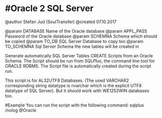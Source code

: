 #Oracle 2 SQL Server
===================
@author Stefan Jud (SoulTransfer)
@created 07.10.2017

@param DATABASE  Name of the Oracle database 
@param APPL_PASS Password of the Oracle database
@param SCHEMNA Schema which should be copied
@param TO_DB SQL Server Database to copy too
@param TO_SCHEMNA Sql Server Schema the new tables will be created in


Generate automatically SQL Server Tables CREATE Scripts from an Oracle Schema.
The Script should be run from SQL*Plus*, the command line tool for ORACLE RDBMS. The 
Script file is automatically created during the script run.

This script is for AL32UTF8 Databases. (The used VARCHAR2 corresponding 
string datatype is nvarchar which is the explicit UTF8 datatype of SQL Server). But
it should work with WE1252WIN databases too.

#Example
You can run the script with the following command:
sqlplus /nolog @Oracle



